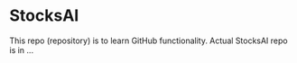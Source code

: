 # StocksAI

This repo (repository) is to learn GitHub functionality.
Actual StocksAI repo is in ...
